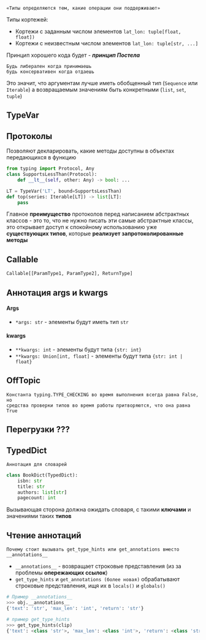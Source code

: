 
	«Типы определяются тем, какие операции они поддерживают»

Типы кортежей:
- Кортежи с заданным числом элементов `lat_lon: tuple[float, float])`
- Кортежи с неизвестным числом элементов `lat_lon: tuple[str, ...]`

Принцип хорошего кода будет - ***принцип Постела***

	Будь либерален когда принимаешь
	будь консервативен когда отдаешь

Это значит, что аргументам лучше иметь обобщенный тип (`Sequence` или `Iterable`) а возвращаемым значениям быть конкретными (`list`, `set`, `tuple`)


## TypeVar


## Протоколы
Позволяют декларировать, какие методы доступны в объектах передающихся в функцию

```python
from typing import Protocol, Any
class SupportsLessThan(Protocol):
	def __lt__(self, other: Any) -> bool: ...
```

```python
LT = TypeVar('LT', bound=SupportsLessThan)
def top(series: Iterable[LT]) -> list[LT]:
	pass
```

Главное **преимущество** протоколов перед написанием абстрактных классов - это то, что не нужно писать эти самые абстрактные классы, это открывает доступ к спокойному использованию уже **существующих типов**, которые **реализует запротоколированные методы**

## Callable

```python
Callable[[ParamType1, ParamType2], ReturnType]
```


## Аннотация args и kwargs

#### Args

- `*args: str` - элементы будут иметь тип `str`

#### kwargs

- `**kwargs: int` - элементы будут типа `{str: int}`
- `**kwargs: Union[int, float]` - элементы будут типа `{str: int | float}`
## OffTopic

	Константа typing.TYPE_CHECKING во время выполнения всегда равна False, но
	средства проверки типов во время работы притворяются, что она равна True


## Перегрузки ???


## TypedDict

	Аннотация для словарей

```python
class BookDict(TypedDict):
	isbn: str
	title: str
	authors: list[str]
	pagecount: int
```

Вызывающая сторона должна ожидать словаря, с такими **ключами** и значениями таких **типов**


## Чтение аннотаций

	Почему стоит вызывать get_type_hints или get_annotations вместо 
	__annotations__

- `__annotations__` - возвращает строковые представления (из за проблемы **опережающих ссылок**)
- `get_type_hints` и `get_annotations (более новая)` обрабатывают строковые представления, ищя их в `locals()` и `globals()`

```python
# Пример __annotations__
>>> obj.__annotations__
{'text': 'str', 'max_len': 'int', 'return': 'str'}
```

```python
# пример get_type_hints
>>> get_type_hints(clip)
{'text': <class 'str'>, 'max_len': <class 'int'>, 'return': <class 'str'>}
```